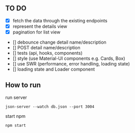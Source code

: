  ## TO DO
 - [x] fetch the data through the existing endpoints
 - [x] represent the details view
 - [x] pagination for list view
 - [] debounce change detail name/description
 - [] POST detail name/description
 - [] tests (api, hooks, components)
 - [] style (use Material-UI components e.g. Cards, Box)
 - [] use SWR (performance, error handling, loading state)
 - [] loading state and Loader component

## How to run
run server
```
json-server --watch db.json --port 3004
```

start npm
```
npm start
```